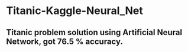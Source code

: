 # Titanic-Kaggle-Neural_Net
## Titanic problem solution using Artificial Neural Network, got 76.5 % accuracy.
